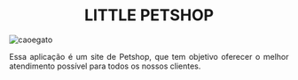 <h1 align="center"> LITTLE PETSHOP </h1>


![caoegato](https://github.com/Victor-Matoso/littlepetshop/assets/126249122/e66671b2-2ecb-4064-9790-dc1747566151)


<p align="justify"> Essa aplicação é um site de Petshop, que tem objetivo oferecer o melhor atendimento possível para todos os nossos clientes.
 </p>

